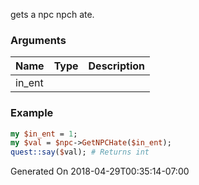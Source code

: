 gets a npc npch ate.
### Arguments
**Name**|**Type**|**Description**
:---|:---|:---
in_ent||

### Example

```perl
my $in_ent = 1;
my $val = $npc->GetNPCHate($in_ent);
quest::say($val); # Returns int
```


Generated On 2018-04-29T00:35:14-07:00
